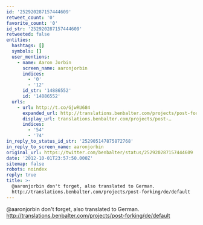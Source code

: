 ```yaml
---
id: '252920287157444609'
retweet_count: '0'
favorite_count: '0'
id_str: '252920287157444609'
retweeted: false
entities:
  hashtags: []
  symbols: []
  user_mentions:
    - name: Aaron Jorbin
      screen_name: aaronjorbin
      indices:
        - '0'
        - '12'
      id_str: '14886552'
      id: '14886552'
  urls:
    - url: http://t.co/GjwRU684
      expanded_url: http://translations.benbalter.com/projects/post-forking/de/default
      display_url: translations.benbalter.com/projects/post-…
      indices:
        - '54'
        - '74'
in_reply_to_status_id_str: '252905147875872768'
in_reply_to_screen_name: aaronjorbin
original_url: https://twitter.com/benbalter/status/252920287157444609
date: '2012-10-01T23:57:50.000Z'
sitemap: false
robots: noindex
reply: true
title: >-
  @aaronjorbin don't forget, also translated to German.
  http://translations.benbalter.com/projects/post-forking/de/default
---
```


@aaronjorbin don't forget, also translated to German. http://translations.benbalter.com/projects/post-forking/de/default
